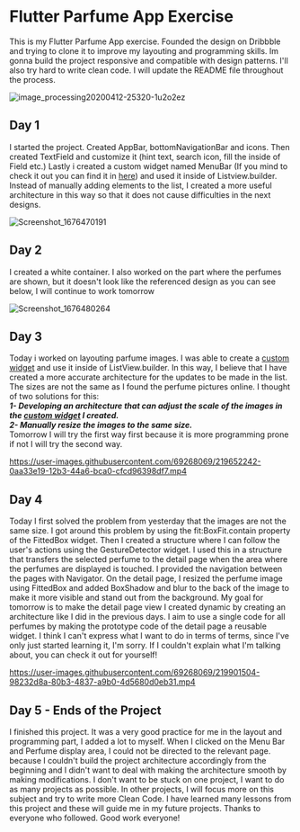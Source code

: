 # Flutter Parfume App Exercise

This is my Flutter Parfume App exercise. 
Founded the design on Dribbble and trying to clone it to improve my layouting and programming skills. Im gonna build the project responsive and compatible with design patterns. I'll also try hard to write clean code. I will update the README file throughout the process. 

![image_processing20200412-25320-1u2o2ez](https://user-images.githubusercontent.com/69268069/219046569-b63578d8-4c76-4bf3-8633-0570e6950cc7.png)

## Day 1
I started the project. Created AppBar, bottomNavigationBar and icons. Then created TextField and customize it (hint text, search icon, fill the inside of Field etc.) Lastly i created a custom widget named MenuBar (If you mind to check it out you can find it in [here](https://github.com/ABDURRAHMANYIGIT/Flutter_Parfume_App/blob/master/lib/pages/menu_bar.dart)) and used it inside of Listview.builder. Instead of manually adding elements to the list, I created a more useful architecture in this way so that it does not cause difficulties in the next designs.

![Screenshot_1676470191](https://user-images.githubusercontent.com/69268069/219052966-a4500eee-e771-4bc4-a72e-3d04c250268c.png)


## Day 2
I created a white container. I also worked on the part where the perfumes are shown, but it doesn't look like the referenced design as you can see below, I will continue to work tomorrow

![Screenshot_1676480264](https://user-images.githubusercontent.com/69268069/219099157-d043bf8b-9870-4a7b-9570-d351483ceaa1.png)

## Day 3
Today i worked on layouting parfume images. I was able to create a [custom widget](https://github.com/ABDURRAHMANYIGIT/Flutter_Parfume_App/blob/master/lib/pages/parfume_list_view.dart) and use it inside of ListView.builder. In this way, I believe that I have created a more accurate architecture for the updates to be made in the list. The sizes are not the same as I found the perfume pictures online. I thought of two solutions for this:  
**_1- Developing an architecture that can adjust the scale of the images in the [custom widget](https://github.com/ABDURRAHMANYIGIT/Flutter_Parfume_App/blob/master/lib/pages/parfume_list_view.dart) I created._**  
**_2- Manually resize the images to the same size._**  
Tomorrow I will try the first way first because it is more programming prone if not I will try the second way.

https://user-images.githubusercontent.com/69268069/219652242-0aa33e19-12b3-44a6-bca0-cfcd96398df7.mp4

## Day 4
Today I first solved the problem from yesterday that the images are not the same size. I got around this problem by using the fit:BoxFit.contain property of the FittedBox widget. Then I created a structure where I can follow the user's actions using the GestureDetector widget. I used this in a structure that transfers the selected perfume to the detail page when the area where the perfumes are displayed is touched. I provided the navigation between the pages with Navigator. On the detail page, I resized the perfume image using FittedBox and added BoxShadow and blur to the back of the image to make it more visible and stand out from the background. My goal for tomorrow is to make the detail page view I created dynamic by creating an architecture like I did in the previous days. I aim to use a single code for all perfumes by making the prototype code of the detail page a reusable widget. I think I can't express what I want to do in terms of terms, since I've only just started learning it, I'm sorry. If I couldn't explain what I'm talking about, you can check it out for yourself!


https://user-images.githubusercontent.com/69268069/219901504-98232d8a-80b3-4837-a9b0-4d5680d0eb31.mp4

## Day 5 - Ends of the Project

I finished this project. It was a very good practice for me in the layout and programming part, I added a lot to myself. When I clicked on the Menu Bar and Perfume display area, I could not be directed to the relevant page. because I couldn't build the project architecture accordingly from the beginning and I didn't want to deal with making the architecture smooth by making modifications. I don't want to be stuck on one project, I want to do as many projects as possible. In other projects, I will focus more on this subject and try to write more Clean Code. I have learned many lessons from this project and these will guide me in my future projects. Thanks to everyone who followed. Good work everyone!

